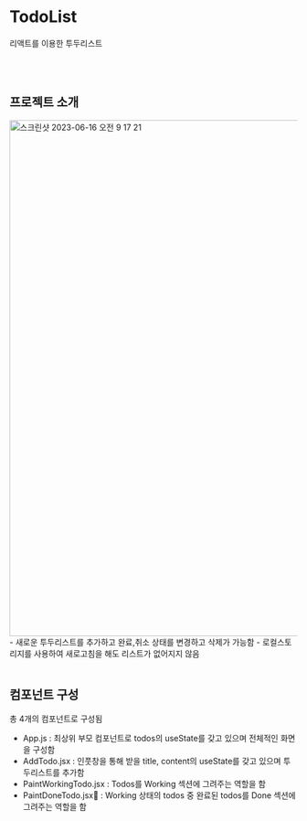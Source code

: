 # TodoList
리액트를 이용한 투두리스트

</br>
</br>

## 프로젝트 소개
<img width="903" alt="스크린샷 2023-06-16 오전 9 17 21" src="https://github.com/jinsollee2023/react-todo/assets/130551771/673f194b-eea0-427f-9b70-65fce7455c02">
</br>
- 새로운 투두리스트를 추가하고 완료,취소 상태를 변경하고 삭제가 가능함
- 로컬스토리지를 사용하여 새로고침을 해도 리스트가 없어지지 않음

</br>
</br>

## 컴포넌트 구성
총 4개의 컴포넌트로 구성됨
- App.js : 최상위 부모 컴포넌트로 todos의 useState를 갖고 있으며 전체적인 화면을 구성함 
- AddTodo.jsx : 인풋창을 통해 받을 title, content의 useState를 갖고 있으며 투두리스트를 추가함
- PaintWorkingTodo.jsx : Todos를 Working 섹션에 그려주는 역할을 함
- PaintDoneTodo.jsx : Working 상태의 todos 중 완료된 todos를 Done 섹션에 그려주는 역할을 함
